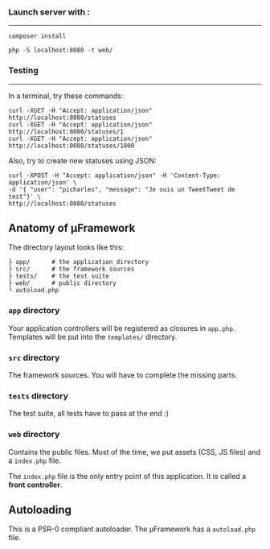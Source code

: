 ### Launch server with :
------------------------

    composer install

    php -S localhost:8080 -t web/

### Testing
-----------

In a terminal, try these commands:

    curl -XGET -H "Accept: application/json" http://localhost:8080/statuses
    curl -XGET -H "Accept: application/json" http://localhost:8080/statuses/1
    curl -XGET -H "Accept: application/json" http://localhost:8080/statuses/1000

Also, try to create new statuses using JSON:

    curl -XPOST -H "Accept: application/json" -H 'Content-Type: application/json' \
    -d '{ "user": "picharles", "message": "Je suis un TweetTweet de test"}' \
    http://localhost:8080/statuses

Anatomy of &micro;Framework
---------------------------


The directory layout looks like this:

    ├ app/      # the application directory
    ├ src/      # the framework sources
    ├ tests/    # the test suite
    ├ web/      # public directory
    └ autoload.php

### `app` directory

Your application controllers will be registered as closures in `app.php`.
Templates will be put into the `templates/` directory.

### `src` directory

The framework sources. You will have to complete the missing parts.

### `tests` directory

The test suite, all tests have to pass at the end :)

### `web` directory

Contains the public files. Most of the time, we put assets (CSS, JS files)
and a `index.php` file.

The `index.php` file is the only entry point of this application.  It is called
a **front controller**.


Autoloading
-----------

This is a PSR-0 compliant autoloader. The &micro;Framework has a `autoload.php` file.
